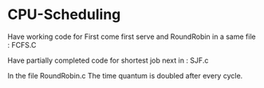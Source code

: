 # CPU-Scheduling
Have working code for First come first serve and RoundRobin in a same file : FCFS.C

Have partially completed code for shortest job next in : SJF.c

In the file RoundRobin.c The time quantum is doubled after every cycle.
 
